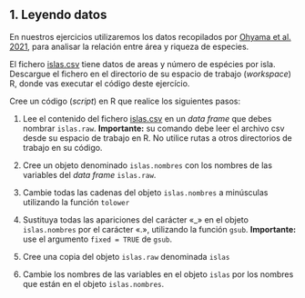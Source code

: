 
## 1. Leyendo datos

En nuestros ejercicios utilizaremos los datos recopilados por [Ohyama et al. 2021](https://onlinelibrary.wiley.com/doi/10.1111/jbi.14149), para analisar la relación entre área y riqueza de especies.

El fichero [islas.csv](http://notar.ib.usp.br/arquivo/56) tiene datos de areas y número de espécies por isla.
Descargue el fichero en el directorio de su espacio de trabajo (*workspace*) R, donde vas executar el código deste ejercício.

Cree un código (*script*) en R que realice los siguientes pasos:

1. Lee el contenido del fichero [islas.csv](http://notar.ib.usp.br/arquivo/51) en un *data frame* que debes nombrar `islas.raw`. 
**Importante:** su comando debe leer el archivo csv desde su espacio de trabajo en R. No utilice rutas a otros directorios de trabajo en su código.

2. Cree un objeto denominado `islas.nombres` con los nombres de las variables del *data frame* `islas.raw`.

3. Cambie todas las cadenas del objeto `islas.nombres` a minúsculas utilizando la función `tolower`

4. Sustituya todas las apariciones del carácter «_» en el objeto `islas.nombres` por el carácter «.», utilizando la función `gsub`. **Importante:** use el argumento <code>fixed = TRUE</code> de <code>gsub</code>.

5. Cree una copia del objeto `islas.raw` denominada `islas`

6. Cambie los nombres de las variables en el  objeto `islas` por los nombres que están en el objeto `islas.nombres`.
